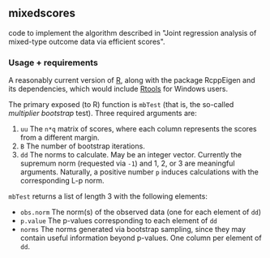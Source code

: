 ## mixedscores
code to implement the algorithm described in "Joint regression analysis of mixed-type outcome data via efficient scores".

### Usage + requirements
A reasonably current version of [R](https://cran.r-project.org/), along with the package RcppEigen and its dependencies, which would include [Rtools](https://github.com/stan-dev/rstan/wiki/Install-Rtools-for-Windows) for Windows users.

The primary exposed (to R) function is `mbTest` (that is, the so-called *multiplier bootstrap* test). Three required arguments are:
1. `uu` The `n*q` matrix of scores, where each column represents the scores from a different margin.
2. `B`  The number of bootstrap iterations.
3. `dd` The norms to calculate.  May be an integer vector. Currently the supremum norm (requested via `-1`) and 1, 2, or 3 are meaningful arguments. Naturally, a positive number `p` induces calculations with the corresponding L-p norm.

`mbTest` returns a list of length 3 with the following elements:

* `obs.norm` The norm(s) of the observed data (one for each element of `dd`)
* `p.value`  The p-values corresponding to each element of `dd`
* `norms`    The norms generated via bootstrap sampling, since they may contain useful information beyond p-values. One column per element of `dd`.